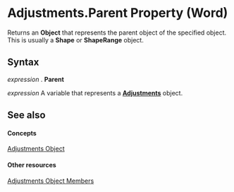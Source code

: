 
# Adjustments.Parent Property (Word)

Returns an  **Object** that represents the parent object of the specified object. This is usually a **Shape** or **ShapeRange** object.


## Syntax

 _expression_ . **Parent**

 _expression_ A variable that represents a **[Adjustments](ed65525d-2c55-ae2a-ef42-1663b17e5c97.md)** object.


## See also


#### Concepts


[Adjustments Object](ed65525d-2c55-ae2a-ef42-1663b17e5c97.md)
#### Other resources


[Adjustments Object Members](68793a8c-b1c0-d0ea-0b06-f40edcf6ee71.md)
